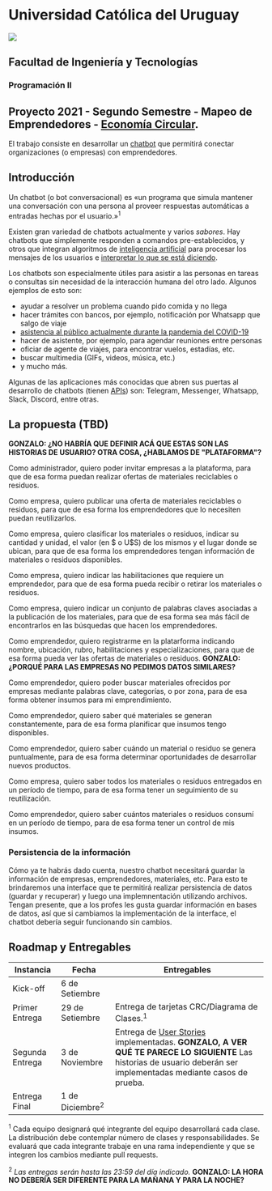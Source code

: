 # Universidad Católica del Uruguay
<img src="https://ucu.edu.uy/sites/all/themes/univer/logo.png">

## Facultad de Ingeniería y Tecnologías
### Programación II

## Proyecto 2021 - Segundo Semestre - Mapeo de Emprendedores - [Economía Circular](https://es.wikipedia.org/wiki/Econom%C3%ADa_circular).

El trabajo consiste en desarrollar un [chatbot](https://es.wikipedia.org/wiki/Bot_conversacional) que permitirá conectar organizaciones (o empresas) con emprendedores.

## Introducción
Un chatbot (o bot conversacional) es «un programa que simula mantener una conversación con una persona al proveer respuestas automáticas a entradas hechas por el usuario.»<sup>1</sup>

Existen gran variedad de chatbots actualmente y varios _sabores_. Hay chatbots que simplemente responden a comandos pre-establecidos, y otros que integran algoritmos de [inteligencia artificial](https://es.wikipedia.org/wiki/Inteligencia_artificial) para procesar los mensajes de los usuarios e [interpretar lo que se está diciendo](https://es.wikipedia.org/wiki/Procesamiento_de_lenguajes_naturales).

Los chatbots son especialmente útiles para asistir a las personas en tareas o consultas sin necesidad de la interacción humana del otro lado. Algunos ejemplos de esto son:

- ayudar a resolver un problema cuando pido comida y no llega
- hacer trámites con bancos, por ejemplo, notificación por Whatsapp que salgo de viaje
- [asistencia al público actualmente durante la pandemia del COVID-19](https://www.gub.uy/ministerio-salud-publica/coronavirus)
- hacer de asistente, por ejemplo, para agendar reuniones entre personas
- oficiar de agente de viajes, para encontrar vuelos, estadías, etc.
- buscar multimedia (GIFs, videos, música, etc.)
- y mucho más.

Algunas de las aplicaciones más conocidas que abren sus puertas al desarrollo de chatbots (tienen [APIs](https://es.wikipedia.org/wiki/Interfaz_de_programaci%C3%B3n_de_aplicaciones)) son: Telegram, Messenger, Whatsapp, Slack, Discord, entre otras.

## La propuesta (TBD)

**GONZALO: ¿NO HABRÍA QUE DEFINIR ACÁ QUE ESTAS SON LAS HISTORIAS DE USUARIO? OTRA COSA, ¿HABLAMOS DE "PLATAFORMA"?**

Como administrador, quiero poder invitar empresas a la plataforma, para que de esa forma puedan realizar ofertas de materiales reciclables o residuos.

Como empresa, quiero publicar una oferta de materiales reciclables o residuos, para que de esa forma los emprendedores que lo necesiten puedan reutilizarlos.

Como empresa, quiero clasificar los materiales o residuos, indicar su cantidad y unidad, el valor (en $ o U$S) de los mismos y el lugar donde se ubican, para que de esa forma los emprendedores tengan información de materiales o residuos disponibles.

Como empresa, quiero indicar las habilitaciones que requiere un emprendedor, para que de esa forma pueda recibir o retirar los materiales o residuos.

Como empresa, quiero indicar un conjunto de palabras claves asociadas a la publicación de los materiales, para que de esa forma sea más fácil de encontrarlos en las búsquedas que hacen los emprendedores.

Como emprendedor, quiero registrarme en la platarforma indicando nombre, ubicación, rubro, habilitaciones y especializaciones, para que de esa forma pueda ver las ofertas de materiales o residuos. **GONZALO: ¿PORQUÉ PARA LAS EMPRESAS NO PEDIMOS DATOS SIMILARES?**

Como emprendedor, quiero poder buscar materiales ofrecidos por empresas mediante palabras clave, categorías, o por zona, para de esa forma obtener insumos para mi emprendimiento.

Como emprendedor, quiero saber qué materiales se generan constantemente, para de esa forma planificar que insumos tengo disponibles.

Como emprendedor, quiero saber cuándo un material o residuo se genera puntualmente, para de esa forma determinar oportunidades de desarrollar nuevos productos.

Como empresa, quiero saber todos los materiales o residuos entregados en un período de tiempo, para de esa forma tener un seguimiento de su reutilización.

Como emprendedor, quiero saber cuántos materiales o residuos consumí en un período de tiempo, para de esa forma tener un control de mis insumos.

### Persistencia de la información
Cómo ya te habrás dado cuenta, nuestro chatbot necesitará guardar la información de empresas, emprendedores, materiales, etc. Para esto te brindaremos una interface que te permitirá realizar persistencia de datos (guardar y recuperar) y luego una implemnentación utilizando archivos. Tengan presente, que a los profes les gusta guardar información en bases de datos, así que si cambiamos la implementación de la interface, el chatbot debería seguir funcionando sin cambios.

## Roadmap y Entregables
| Instancia | Fecha | Entregables |
| --- | --- | --- |
| Kick-off | 6 de Setiembre |
| Primer Entrega | 29 de Setiembre | Entrega de tarjetas CRC/Diagrama de Clases.<sup>1</sup>
| Segunda Entrega | 3 de Noviembre | Entrega de [User Stories](https://es.wikipedia.org/wiki/Historias_de_usuario) implementadas. **GONZALO, A VER QUÉ TE PARECE LO SIGUIENTE** Las historias de usuario deberán ser implementadas mediante casos de prueba.
| Entrega Final | 1 de Diciembre<sup>2</sup>|

<sup>1</sup> Cada equipo designará qué integrante del equipo desarrollará cada clase. La distribución debe contemplar número de clases y responsabilidades. Se evaluará que cada integrante trabaje en una rama independiente y que se integren los cambios mediante pull requests.

<sup>2</sup> _Las entregas serán hasta las 23:59 del día indicado._ **GONZALO: LA HORA NO DEBERÍA SER DIFERENTE PARA LA MAÑANA Y PARA LA NOCHE?**
